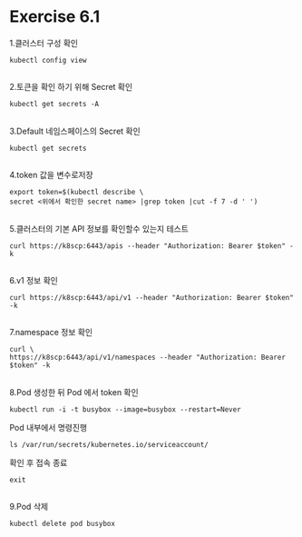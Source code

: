 # Exercise 6.1


1.클러스터 구성 확인
```
kubectl config view
```

##

2.토큰을 확인 하기 위해 Secret 확인
```
kubectl get secrets -A
```

##

3.Default 네임스페이스의 Secret 확인
```
kubectl get secrets
```

##

4.token 값을 변수로저장
```
export token=$(kubectl describe \
secret <위에서 확인한 secret name> |grep token |cut -f 7 -d ' ')
```

##

5.클러스터의 기본 API 정보를 확인할수 있는지 테스트
```
curl https://k8scp:6443/apis --header "Authorization: Bearer $token" -k
```

##

6.v1 정보 확인
```
curl https://k8scp:6443/api/v1 --header "Authorization: Bearer $token" -k
```

##

7.namespace 정보 확인
```
curl \
https://k8scp:6443/api/v1/namespaces --header "Authorization: Bearer $token" -k
```

##

8.Pod 생성한 뒤 Pod 에서 token 확인
```
kubectl run -i -t busybox --image=busybox --restart=Never
```
Pod 내부에서 명령진행
```
ls /var/run/secrets/kubernetes.io/serviceaccount/
```
확인 후 접속 종료
```
exit
```

##

9.Pod 삭제
```
kubectl delete pod busybox
```

